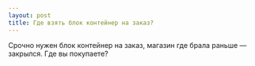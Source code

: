 ```yaml
---
layout: post 
title: Где взять блок контейнер на заказ? 
--- 
```

Срочно нужен блок контейнер на заказ, магазин где брала раньше — закрылся. Где вы покупаете?
